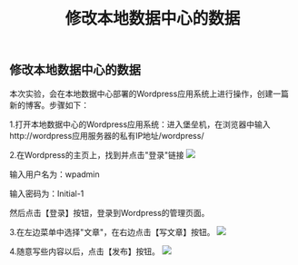 ﻿---
title: "修改本地数据中心的数据"
chapter: false
weight: 71
---

## 修改本地数据中心的数据

本次实验，会在本地数据中心部署的Wordpress应用系统上进行操作，创建一篇新的博客。步骤如下：

1.打开本地数据中心的Wordpress应用系统：进入堡垒机，在浏览器中输入http://wordpress应用服务器的私有IP地址/wordpress/

2.在Wordpress的主页上，找到并点击"登录"链接
![](/images/Failover/wphomepage.png)

输入用户名为：wpadmin

输入密码为：Initial-1

然后点击【登录】按钮，登录到Wordpress的管理页面。

3.在左边菜单中选择"文章"，在右边点击【写文章】按钮。
![](/images/Failover/addnewblog.png)

4.随意写些内容以后，点击【发布】按钮。
![](/images/Failover/publishnewblog.png)

